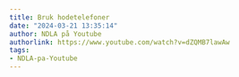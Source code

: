 ```yaml
---
title: Bruk hodetelefoner
date: "2024-03-21 13:35:14"
author: NDLA på Youtube
authorlink: https://www.youtube.com/watch?v=dZQMB7lawAw
tags:
- NDLA-pa-Youtube
---
```

